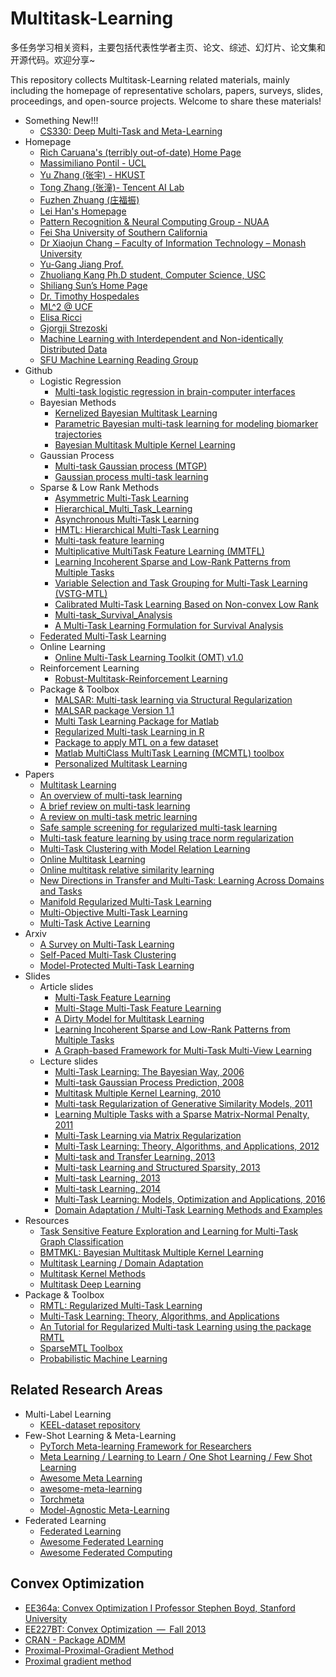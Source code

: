 # Multitask-Learning
   多任务学习相关资料，主要包括代表性学者主页、论文、综述、幻灯片、论文集和开源代码。欢迎分享~ 
   
   This repository collects Multitask-Learning related materials, mainly including the homepage of representative scholars, papers, surveys, slides, proceedings, and open-source projects. Welcome to share these materials!
* Something New!!!
    * [CS330: Deep Multi-Task and Meta-Learning](http://cs330.stanford.edu/)
* Homepage
    * [Rich Caruana's (terribly out-of-date) Home Page](http://www.cs.cmu.edu/~caruana/)
    * [Massimiliano Pontil - UCL](http://www0.cs.ucl.ac.uk/staff/M.Pontil/)
    * [Yu Zhang (张宇) - HKUST](https://www.cse.ust.hk/~yuzhangcse/)
    * [Tong Zhang (张潼)- Tencent AI Lab](http://tongzhang-ml.org/publication.html)
    * [Fuzhen Zhuang (庄福振)](http://www.intsci.ac.cn/users/zhuangfuzhen/#Resources)
    * [Lei Han's Homepage](http://sysbio.cvm.msstate.edu/~leihan/)
    * [Pattern Recognition & Neural Computing Group - NUAA](http://parnec.nuaa.edu.cn/)
    * [Fei Sha University of Southern California](http://www-bcf.usc.edu/~feisha/index.html)
    * [Dr Xiaojun Chang – Faculty of Information Technology – Monash University](http://www.cs.cmu.edu/~uqxchan1/index.html)
    * [Yu-Gang Jiang Prof.](http://www.yugangjiang.info/)
    * [Zhuoliang Kang Ph.D student, Computer Science, USC](http://zhuoliang.me/research.html)
    * [Shiliang Sun’s Home Page](http://www.cs.ecnu.edu.cn/~slsun/)
    * [Dr. Timothy Hospedales](http://www.eecs.qmul.ac.uk/~tmh/index.html#home)
    * [ML^2 @ UCF](http://ml.cecs.ucf.edu/node/52)
    * [Elisa Ricci](https://sites.google.com/site/elisaricciunipg/home)
    * [Gjorgji Strezoski](https://staff.fnwi.uva.nl/g.strezoski/)
    * [Machine Learning with Interdependent and Non-identically Distributed Data](https://www.dagstuhl.de/en/program/calendar/semhp/?semnr=15152)
    * [SFU Machine Learning Reading Group](https://www.cs.ubc.ca/~schmidtm/MLRG/)
* Github
    * Logistic Regression
        * [Multi-task logistic regression in brain-computer interfaces](https://github.com/vinay-jayaram/MTlearning)
    * Bayesian Methods
        * [Kernelized Bayesian Multitask Learning](https://github.com/mehmetgonen/kbmtl)
        * [Parametric Bayesian multi-task learning for modeling biomarker trajectories](https://github.com/LeonAksman/bayes-mtl-traj)
        * [Bayesian Multitask Multiple Kernel Learning](https://github.com/mehmetgonen/bmtmkl)
    * Gaussian Process
        * [Multi-task Gaussian process (MTGP)](https://github.com/ebonilla/mtgp)
        * [Gaussian process multi-task learning](https://github.com/amarquand/gpmtl)
    * Sparse & Low Rank Methods
        * [Asymmetric Multi-Task Learning](https://github.com/BlasterL/AMTL)
        * [Hierarchical_Multi_Task_Learning](https://github.com/digbose92/Hierarchical_Multi_Task_Learning)
        * [Asynchronous Multi-Task Learning](https://github.com/illidanlab/AMTL)
        * [HMTL: Hierarchical Multi-Task Learning](https://github.com/huggingface/hmtl)
        * [Multi-task feature learning](https://github.com/argyriou/multi_task_learning)
        * [Multiplicative MultiTask Feature Learning (MMTFL)](https://github.com/JunYongJeong/MMTFL)
        * [Learning Incoherent Sparse and Low-Rank Patterns from Multiple Tasks](https://github.com/AlamiMejjati/Mtl-Implem)
        * [Variable Selection and Task Grouping for Multi-Task Learning (VSTG-MTL)](https://github.com/JunYongJeong/VSTG-MTL)
        * [Calibrated Multi-Task Learning Based on Non-convex Low Rank](https://github.com/sudalvxin/Multi-task-Learning)
        * [Multi-task_Survival_Analysis](https://github.com/yanlirock/Multi-task_Survival_Analysis)
        * [A Multi-Task Learning Formulation for Survival Analysis](https://github.com/yanlirock/MTLSA)
    * [Federated Multi-Task Learning](https://github.com/gingsmith/fmtl)
    * Online Learning
        * [Online Multi-Task Learning Toolkit (OMT) v1.0](https://github.com/lancopku/Multi-Task-Learning)
    * Reinforcement Learning
        * [Robust-Multitask-Reinforcement Learning](https://github.com/Alfo5123/Robust-Multitask-RL)
    * Package & Toolbox
        * [MALSAR: Multi-task learning via Structural Regularization](http://jiayuzhou.github.io/MALSAR/)
        * [MALSAR package Version 1.1](https://github.com/xiayan/MTL)
        * [Multi Task Learning Package for Matlab](https://github.com/cciliber/matMTL)
        * [Regularized Multi-task Learning in R](https://github.com/transbioZI/RMTL)
        * [Package to apply MTL on a few dataset](https://github.com/chcorbi/MultiTaskLearning)
        * [Matlab MultiClass MultiTask Learning (MCMTL) toolbox](https://github.com/dsmbgu8/MCMTL)
        * [Personalized Multitask Learning](https://github.com/mitmedialab/PersonalizedMultitaskLearning)
* Papers
    * [Multitask Learning](https://link.springer.com/article/10.1023/A:1007379606734)
    * [An overview of multi-task learning](https://academic.oup.com/nsr/article/5/1/30/4101432)
    * [A brief review on multi-task learning](https://link.springer.com/article/10.1007%2Fs11042-018-6463-x)
    * [A review on multi-task metric learning](https://bdataanalytics.biomedcentral.com/articles/10.1186/s41044-018-0029-9)
    * [Safe sample screening for regularized multi-task learning](https://linkinghub.elsevier.com/retrieve/pii/S0950705120304469)
    * [Multi-task feature learning by using trace norm regularization](http://adsabs.harvard.edu/abs/2017OPhy...15...79J)
    * [Multi-Task Clustering with Model Relation Learning](https://doi.org/10.24963/ijcai.2018/435)
    * [Online Multitask Learning](https://www.microsoft.com/en-us/research/publication/online-multitask-learning/)
    * [Online multitask relative similarity learning](https://ink.library.smu.edu.sg/sis_research/3846/)
    * [New Directions in Transfer and Multi-Task: Learning Across Domains and Tasks](https://sites.google.com/site/learningacross/home/accepted-papers)
    * [Manifold Regularized Multi-Task Learning](https://doi.org/10.1007/978-3-642-34487-9_64)
    * [Multi-Objective Multi-Task Learning](./pdf/Multi-Objective%20Multi-Task%20Learning.pdf)
    * [Multi-Task Active Learning](./pdf/Multi-Task%20Active%20Learning.pdf)
* Arxiv
    * [A Survey on Multi-Task Learning](https://arxiv.org/abs/1707.08114)
    * [Self-Paced Multi-Task Clustering](https://arxiv.org/abs/1808.08068)
    * [Model-Protected Multi-Task Learning](https://arxiv.org/abs/1809.06546)
* Slides
    * Article slides
        * [Multi-Task Feature Learning](./pdf/oh06_argyriou_mtfl_01.pdf)
        * [Multi-Stage Multi-Task Feature Learning](./pdf/machine_zhang_learning_01.pdf)
        * [A Dirty Model for Multitask Learning](./pdf/nips2010_jalali_dmm_01.pdf)
        * [Learning Incoherent Sparse and Low-Rank Patterns from Multiple Tasks](./pdf/kdd2010_chen_lislrpmt_01.ppt)
        * [A Graph-based Framework for Multi-Task Multi-View Learning](./pdf/A%20Graph-based%20Framework%20for%20Multi-Task%20Multi-View%20Learning.pdf)
    * Lecture slides
        * [Multi-Task Learning: The Bayesian Way, 2006](./pdf/oh06_heskes_bw_01.pdf)
        * [Multi-task Gaussian Process Prediction, 2008](./pdf/bark08_williams_mtlwgp_01.pdf)
        * [Multitask Multiple Kernel Learning, 2010](./pdf/nipsworkshops2010_widmer_mmk_01.pdf)
        * [Multi-task Regularization of Generative Similarity Models, 2011](./pdf/simbad2011_cazzanti_generative_01.pdf)
        * [Learning Multiple Tasks with a Sparse Matrix-Normal Penalty, 2011](./pdf/Esther3.25.2011.pdf)
        * [Multi-Task Learning via Matrix Regularization](./pdf/lkasok08_argyriou_mtlvmr_01.pdf)
        * [Multi-Task Learning: Theory, Algorithms, and Applications, 2012](./pdf/Multi-Task%20Learning-Theory,%20Algorithms,%20and%20Applications.pdf)
        * [Multi-task and Transfer Learning, 2013](./pdf/Multi-task%20and%20Transfer%20Learning.pdf)
        * [Multi-task Learning and Structured Sparsity, 2013](./pdf/Multi-task%20Learning%20and%20Structured%20Sparsity.pdf)
        * [Multi-task Learning, 2013](./pdf/roks2013_pontil_learning_01.pdf)
        * [Multi-task Learning, 2014](./pdf/Multi-task%20Learning-1.pdf)
        * [Multi-Task Learning: Models, Optimization and Applications, 2016](./pdf/Multi-Task%20Learning-Models,%20Optimization%20and%20Applications.pdf)
        * [Domain Adaptation / Multi-Task Learning Methods and Examples](./pdf/Domain%20Adaptation%20–%20Algorithms,%20Variants%20and%20Extensions.pdf)
* Resources
    * [Task Sensitive Feature Exploration and Learning for Multi-Task Graph Classification](http://www.cse.fau.edu/~xqzhu/FelMuG/index.html)
    * [BMTMKL: Bayesian Multitask Multiple Kernel Learning](https://research.cs.aalto.fi/pml/software/bmtmkl/)
    * [Multitask Learning / Domain Adaptation](http://www.cs.cornell.edu/~kilian/research/multitasklearning/multitasklearning.html)
    * [Multitask Kernel Methods](./docs/mkl.md)
    * [Multitask Deep Learning](./docs/mdl.md)
* Package & Toolbox
    * [RMTL: Regularized Multi-Task Learning
](https://cran.r-project.org/web/packages/RMTL/index.html)
    * [Multi-Task Learning: Theory, Algorithms, and Applications](https://archive.siam.org/meetings/sdm12/multi.php)
    * [An Tutorial for Regularized Multi-task Learning using the package RMTL](https://cran.r-project.org/web/packages/RMTL/vignettes/rmtl.html)    
    * [SparseMTL Toolbox](http://asi.insa-rouen.fr/enseignants/~arakoto/code/SparseMTL.html#description)
    * [Probabilistic Machine Learning](https://research.cs.aalto.fi/pml/software.shtml)
## Related Research Areas
* Multi-Label Learning
   * [KEEL-dataset repository](https://sci2s.ugr.es/keel/multilabel.php#sub10)
* Few-Shot Learning & Meta-Learning
    * [PyTorch Meta-learning Framework for Researchers](https://github.com/learnables/learn2learn)
    * [Meta Learning / Learning to Learn / One Shot Learning / Few Shot Learning](https://github.com/floodsung/Meta-Learning-Papers)
    * [Awesome Meta Learning](https://github.com/sudharsan13296/Awesome-Meta-Learning)
    * [awesome-meta-learning](https://github.com/dragen1860/awesome-meta-learning)
    * [Torchmeta](https://github.com/tristandeleu/pytorch-meta)
    * [Model-Agnostic Meta-Learning](https://github.com/dragen1860/MAML-Pytorch)
* Federated Learning
    * [Federated Learning](https://github.com/ZeroWangZY/federated-learning)
    * [Awesome Federated Learning](https://github.com/poga/awesome-federated-learning)
    * [Awesome Federated Computing](https://github.com/tushar-semwal/awesome-federated-computing)
## Convex Optimization
* [EE364a: Convex Optimization I Professor Stephen Boyd, Stanford University](http://web.stanford.edu/class/ee364a/)
* [EE227BT: Convex Optimization  —  Fall 2013](https://people.eecs.berkeley.edu/~elghaoui/Teaching/EE227A/index.html)
* [CRAN - Package ADMM](http://cran.stat.ucla.edu/web/packages/ADMM/)
* [Proximal-Proximal-Gradient Method](https://www.math.ucla.edu/~wotaoyin/papers/prox_prox_grad.html)
* [Proximal gradient method](http://bicmr.pku.edu.cn/~wenzw/opt2015/lect-proxg.pdf)
